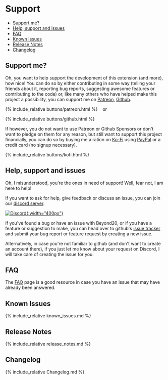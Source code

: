 # Support 


* [Support me?](#support-me)
* [Help, support and issues](#help-support-and-issues)
* [FAQ](/faq)
* [Known Issues](#known-issues)
* [Release Notes](#release-notes)
* [Changelog](#changelog)

## Support me?

Oh, you want to help support the development of this extension (and more), how nice! You can do so by either contributing in some way (telling your friends about it, reporting bug reports, suggesting awesome features or contributing to the code) or, like many others who have helped make this project a possibility, you can support me on [Patreon](https://patreon.com/kakaroto), [Github](https://github.com/sponsors/kakaroto).

<div>
{% include_relative buttons/patreon.html %} &nbsp;&nbsp; or &nbsp;&nbsp;

{% include_relative buttons/github.html %}
</div>

If however, you do not want to use Patreon or Github Sponsors or don't want to pledge on them for any reason, but still want to support this project financially, you can do so by buying me a ration on [Ko-Fi](https://ko-fi.com/kakaroto) using [PayPal](https://paypal.me/KaKaRoTo) or a credit card (no signup necessary).

{% include_relative buttons/kofi.html %}

## Help, support and issues

Oh, I misunderstood, you're the ones in need of support! Well, fear not, I am here to help!

If you want to ask for help, give feedback or discuss an issue, you can join our [discord server](https://discord.gg/ZAasSVS).

[![Discord](/images/discord-logo.png){:width="400px"}](https://discord.gg/ZAasSVS)

If you've found a bug or have an issue with Beyond20, or if you have a feature or suggestion to make, you can head over to github's [issue tracker](https://github.com/kakaroto/Beyond20/issues) and submit your bug report or feature request by creating a new issue. 

Alternatively, in case you're not familiar to github (and don't want to create an account there), if you just let me know about your request on Discord, I will take care of creating the issue for you.

## FAQ

The [FAQ](faq) page is a good resource in case you have an issue that may have already been answered.

## Known Issues

{% include_relative known_issues.md %}

## Release Notes

{% include_relative release_notes.md %}

## Changelog

{% include_relative Changelog.md %}

